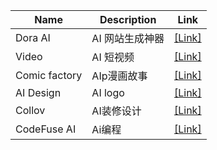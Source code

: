 <!--
 * @Author: qinhsiu
 * @Email: qinhsiu@gmail.com
-->

|Name|Description|Link|
| ------- | ----- | ------ |
|Dora AI|AI 网站生成神器|[[Link]](https://www.openmao.cn/sites/1391.html)|
|Video|AI 短视频|[[Link]](https://www.openmao.cn/sites/1468.html)|
|Comic factory|AIp漫画故事|[[Link]](https://www.openmao.cn/sites/4948.html)|
|AI Design|AI logo|[[Link]](https://www.openmao.cn/sites/1369.html)|
|Collov|AI装修设计|[[Link]](https://www.openmao.cn/sites/4953.html)|
|CodeFuse AI|Ai编程|[[Link]](https://www.openmao.cn/sites/4889.html)|